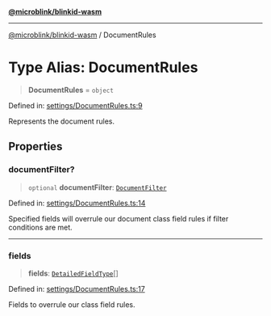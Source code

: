 [**@microblink/blinkid-wasm**](../README.md)

***

[@microblink/blinkid-wasm](../README.md) / DocumentRules

# Type Alias: DocumentRules

> **DocumentRules** = `object`

Defined in: [settings/DocumentRules.ts:9](https://github.com/BlinkID/blinkid-web/blob/main/packages/blinkid-wasm/src/settings/DocumentRules.ts)

Represents the document rules.

## Properties

### documentFilter?

> `optional` **documentFilter**: [`DocumentFilter`](DocumentFilter.md)

Defined in: [settings/DocumentRules.ts:14](https://github.com/BlinkID/blinkid-web/blob/main/packages/blinkid-wasm/src/settings/DocumentRules.ts)

Specified fields will overrule our document class field rules if filter
conditions are met.

***

### fields

> **fields**: [`DetailedFieldType`](DetailedFieldType.md)[]

Defined in: [settings/DocumentRules.ts:17](https://github.com/BlinkID/blinkid-web/blob/main/packages/blinkid-wasm/src/settings/DocumentRules.ts)

Fields to overrule our class field rules.
